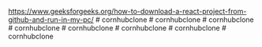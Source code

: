 https://www.geeksforgeeks.org/how-to-download-a-react-project-from-github-and-run-in-my-pc/
#   c o r n h u b c l o n e  
 #   c o r n h u b c l o n e  
 #   c o r n h u b c l o n e  
 #   c o r n h u b c l o n e  
 #   c o r n h u b c l o n e  
 #   c o r n h u b c l o n e  
 #   c o r n h u b c l o n e  
 #   c o r n h u b c l o n e  
 